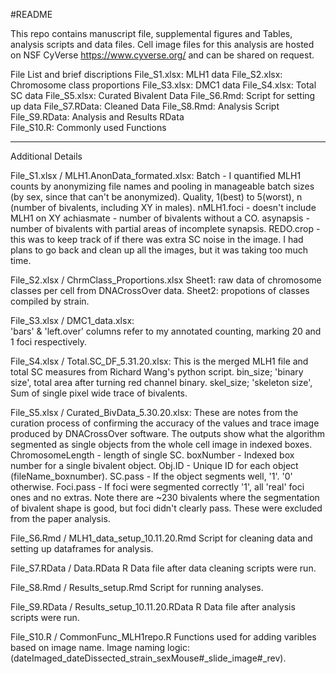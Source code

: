 #README

This repo contains manuscript file, supplemental figures and Tables, analysis scripts and data files. Cell image files for this analysis are hosted on NSF CyVerse https://www.cyverse.org/ and can be shared on request.

File List and brief discriptions
File_S1.xlsx: MLH1 data
File_S2.xlsx: Chromosome class proportions
File_S3.xlsx: DMC1 data
File_S4.xlsx: Total SC data
File_S5.xlsx: Curated Bivalent Data
File_S6.Rmd: Script for setting up data
File_S7.RData: Cleaned Data
File_S8.Rmd: Analysis Script
File_S9.RData: Analysis and Results RData  
File_S10.R: Commonly used Functions

-------------------------------------------

Additional Details

File_S1.xlsx / MLH1.AnonData_formated.xlsx:
Batch - I quantified MLH1 counts by anonymizing file names and pooling in manageable batch sizes (by sex, since that can't be anonymized).
Quality, 1(best) to 5(worst), 
n (number of bivalents, including XY in males).
nMLH1.foci  - doesn't include MLH1 on XY
achiasmate - number of bivalents without a CO.
asynapsis - number of bivalents with partial areas of incomplete synapsis.
REDO.crop - this was to keep track of if there was extra SC noise in the image. I had plans to go back and clean up all the images, but it was taking too much time.

File_S2.xlsx / ChrmClass_Proportions.xlsx
Sheet1: raw data of chromosome classes per cell from DNACrossOver data.
Sheet2: propotions of classes compiled by strain.

File_S3.xlsx / DMC1_data.xlsx:  
'bars' & 'left.over' columns refer to my annotated counting, marking 20 and 1 foci respectively.

File_S4.xlsx / Total.SC_DF_5.31.20.xlsx:
This is the merged MLH1 file and total SC measures from Richard Wang's python script.
bin_size; 'binary size', total area after turning red channel binary.
skel_size; 'skeleton size',  Sum of single pixel wide trace of bivalents.


File_S5.xlsx / Curated_BivData_5.30.20.xlsx:
These are notes from the curation process of confirming the accuracy of the values and trace image produced by DNACrossOver software. The outputs show what the algorithm segmented as single objects from the whole cell image in indexed boxes.
ChromosomeLength - length of single SC.
boxNumber - Indexed box number for a single bivalent object.
Obj.ID - Unique ID for each object (fileName_boxnumber).
SC.pass - If the object segments well, '1'. '0' otherwise. 
Foci.pass - If foci were segmented correctly '1', all 'real' foci ones and no extras. Note there are ~230 bivalents where the segmentation of bivalent shape is good, but foci didn't clearly pass. These were excluded from the paper analysis.

File_S6.Rmd / MLH1_data_setup_10.11.20.Rmd
Script for cleaning data and setting up dataframes for analysis.

File_S7.RData / Data.RData 
R Data file after data cleaning scripts were run.

File_S8.Rmd / Results_setup.Rmd
Script for running analyses.

File_S9.RData / Results_setup_10.11.20.RData
R Data file after analysis scripts were run.

File_S10.R / CommonFunc_MLH1repo.R
Functions used for adding varibles based on image name. Image naming logic: (dateImaged_dateDissected_strain_sexMouse#_slide_image#_rev).